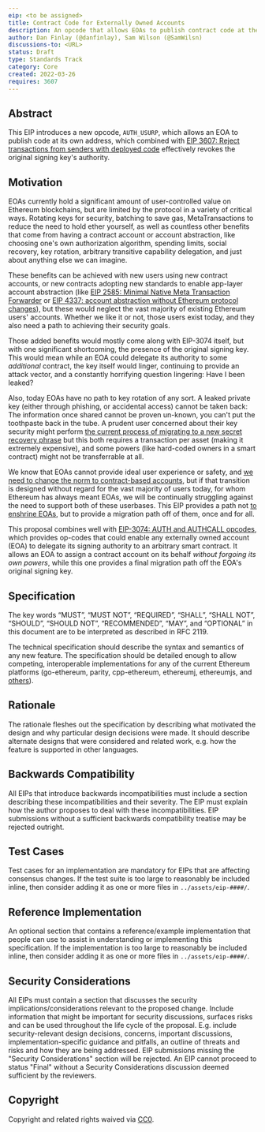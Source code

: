 ```yaml
---
eip: <to be assigned>
title: Contract Code for Externally Owned Accounts
description: An opcode that allows EOAs to publish contract code at their address.
author: Dan Finlay (@danfinlay), Sam Wilson (@SamWilsn)
discussions-to: <URL>
status: Draft
type: Standards Track
category: Core
created: 2022-03-26
requires: 3607
---
```


## Abstract

This EIP introduces a new opcode, `AUTH_USURP`, which allows an EOA to publish code at its own address, which combined with [EIP 3607: Reject transactions from senders with deployed code](https://eips.ethereum.org/EIPS/eip-3607) effectively revokes the original signing key's authority.

## Motivation

EOAs currently hold a significant amount of user-controlled value on Ethereum blockchains, but are limited by the protocol in a variety of critical ways. Rotating keys for security, batching to save gas, MetaTransactions to reduce the need to hold ether yourself, as well as countless other benefits that come from having a contract account or account abstraction, like choosing one's own authorization algorithm, spending limits, social recovery, key rotation, arbitrary transitive capability delegation, and just about anything else we can imagine.

These benefits can be achieved with new users using new contract accounts, or new contracts adopting new standards to enable app-layer account abstraction (like [EIP 2585: Minimal Native Meta Transaction Forwarder](https://github.com/wighawag/EIPs/blob/eip-2585/EIPS/eip-2585.md) or [EIP 4337: account abstraction without Ethereum protocol changes](https://medium.com/infinitism/erc-4337-account-abstraction-without-ethereum-protocol-changes-d75c9d94dc4a)), but these would neglect the vast majority of existing Ethereum users' accounts. Whether we like it or not, those users exist today, and they also need a path to achieving their security goals.

Those added benefits would mostly come along with EIP-3074 itself, but with one significant shortcoming, the presence of the original signing key. This would mean while an EOA could delegate its authority to some _additional_ contract, the key itself would linger, continuing to provide an attack vector, and a constantly horrifying question lingering: Have I been leaked?

Also, today EOAs have no path to key rotation of any sort. A leaked private key (either through phishing, or accidental access) cannot be taken back: The information once shared cannot be proven un-known, you can't put the toothpaste back in the tube. A prudent user concerned about their key security might perform [the current process of migrating to a new secret recovery phrase](https://metamask.zendesk.com/hc/en-us/articles/360015289952-How-to-migrate-to-a-new-Secret-Recovery-Phrase) but this both requires a transaction per asset (making it extremely expensive), and some powers (like hard-coded owners in a smart contract) might not be transferrable at all.

We know that EOAs cannot provide ideal user experience or safety, and [we need to change the norm to contract-based accounts](https://vitalik.ca/general/2021/01/11/recovery.html), but if that transition is designed without regard for the vast majority of users today, for whom Ethereum has always meant EOAs, we will be continually struggling against the need to support both of these userbases. This EIP provides a path not [to enshrine EOAs](https://ethereum-magicians.org/t/we-should-be-moving-beyond-eoas-not-enshrining-them-even-further-eip-3074-related/6538), but to provide a migration path off of them, once and for all.

This proposal combines well with [EIP-3074: AUTH and AUTHCALL opcodes](https://eips.ethereum.org/EIPS/eip-3074), which provides op-codes that could enable any externally owned account (EOA) to delegate its signing authority to an arbitrary smart contract. It allows an EOA to assign a contract account on its behalf _without forgoing its own powers_, while this one provides a final migration path off the EOA's original signing key.

## Specification
The key words “MUST”, “MUST NOT”, “REQUIRED”, “SHALL”, “SHALL NOT”, “SHOULD”, “SHOULD NOT”, “RECOMMENDED”, “MAY”, and “OPTIONAL” in this document are to be interpreted as described in RFC 2119.

The technical specification should describe the syntax and semantics of any new feature. The specification should be detailed enough to allow competing, interoperable implementations for any of the current Ethereum platforms (go-ethereum, parity, cpp-ethereum, ethereumj, ethereumjs, and [others](https://github.com/ethereum/wiki/wiki/Clients)).

## Rationale
The rationale fleshes out the specification by describing what motivated the design and why particular design decisions were made. It should describe alternate designs that were considered and related work, e.g. how the feature is supported in other languages.

## Backwards Compatibility
All EIPs that introduce backwards incompatibilities must include a section describing these incompatibilities and their severity. The EIP must explain how the author proposes to deal with these incompatibilities. EIP submissions without a sufficient backwards compatibility treatise may be rejected outright.

## Test Cases
Test cases for an implementation are mandatory for EIPs that are affecting consensus changes.  If the test suite is too large to reasonably be included inline, then consider adding it as one or more files in `../assets/eip-####/`.

## Reference Implementation
An optional section that contains a reference/example implementation that people can use to assist in understanding or implementing this specification.  If the implementation is too large to reasonably be included inline, then consider adding it as one or more files in `../assets/eip-####/`.

## Security Considerations
All EIPs must contain a section that discusses the security implications/considerations relevant to the proposed change. Include information that might be important for security discussions, surfaces risks and can be used throughout the life cycle of the proposal. E.g. include security-relevant design decisions, concerns, important discussions, implementation-specific guidance and pitfalls, an outline of threats and risks and how they are being addressed. EIP submissions missing the "Security Considerations" section will be rejected. An EIP cannot proceed to status "Final" without a Security Considerations discussion deemed sufficient by the reviewers.

## Copyright
Copyright and related rights waived via [CC0](https://creativecommons.org/publicdomain/zero/1.0/).
